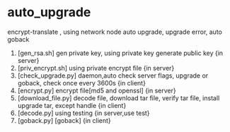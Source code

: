 # auto_upgrade
encrypt-translate , using network node auto upgrade, upgrade error, auto goback

1. [gen_rsa.sh] gen  private key,  using private key generate public key  {in server}
2. [priv_encrypt.sh] using private encrypt file {in server}
3. [check_upgrade.py] daemon,auto check server flags, upgrade or goback,  check once every 3600s {in client}
4. [encrypt.py] encrypt file[md5 and openssl] {in server}
5. [download_file.py] decode file, download tar file, verify tar file, install upgrade tar, except handle {in client}
6. [decode.py] using testing {in server,use test}
7. [goback.py] [goback] {in client}

